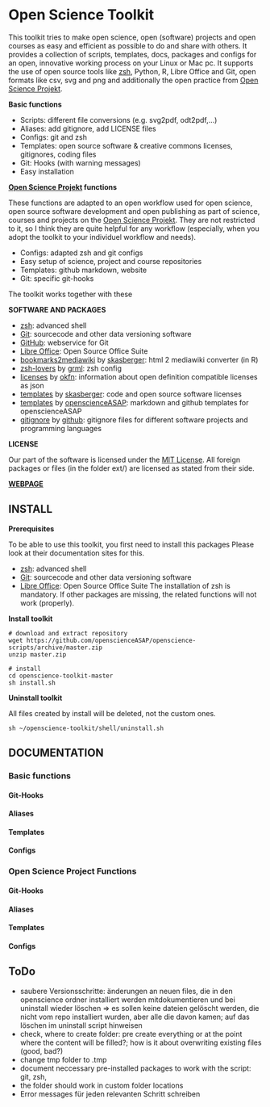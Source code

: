 Open Science Toolkit
==============================

This toolkit tries to make open science, open (software) projects and open courses as easy and efficient as possible to do and share with others. It provides a collection of scripts, templates, docs, packages and configs for an open, innovative working process on your Linux or Mac pc. It supports the use of open source tools like [zsh](http://www.zsh.org/), Python, R, Libre Office and Git, open formats like csv, svg and png and additionally the open practice from [Open Science Projekt](http://openscience.alpine-geckos.at/).

**Basic functions**
- Scripts: different file conversions (e.g. svg2pdf, odt2pdf,...)
- Aliases: add gitignore, add LICENSE files
- Configs: git and zsh
- Templates: open source software & creative commons licenses, gitignores, coding files
- Git: Hooks (with warning messages)
- Easy installation

**[Open Science Projekt](http://openscience.alpine-geckos.at/) functions**

These functions are adapted to an open workflow used for open science, open source software development and open publishing as part of science, courses and projects on the [Open Science Projekt](http://openscience.alpine-geckos.at/). They are not restricted to it, so I think they are quite helpful for any workflow (especially, when you adopt the toolkit to your individuel workflow and needs). 
- Configs: adapted zsh and git configs
- Easy setup of science, project and course repositories
- Templates: github markdown, website
- Git: specific git-hooks

The toolkit works together with these 

**SOFTWARE AND PACKAGES**
- [zsh](http://www.zsh.org/): advanced shell
- [Git](http://git-scm.com/): sourcecode and other data versioning software
- [GitHub](https://github.com/): webservice for Git
- [Libre Office](https://www.libreoffice.org/): Open Source Office Suite
- [bookmarks2mediawiki](https://github.com/skasberger/bookmarks2mediawiki) by [skasberger](https://github.com/skasberger): html 2 mediawiki converter (in R)
- [zsh-lovers](https://github.com/grml/zsh-lovers/) by [grml](https://github.com/grml): zsh config
- [licenses](https://github.com/okfn/licenses/) by [okfn](https://github.com/okfn/): information about open definition compatible licenses as json
- [templates](https://github.com/skasberger/templates) by [skasberger](https://github.com/skasberger): code and open source software licenses
- [templates](https://github.com/openscienceASAP/templates) by [openscienceASAP](https://github.com/openscienceASAP): markdown and github templates for openscienceASAP 
- [gitignore](https://github.com/github/gitignore) by [github](https://github.com/github): gitignore files for different software projects and programming languages

**LICENSE**

Our part of the software is licensed under the [MIT License](http://opensource.org/licenses/MIT). All foreign packages or files (in the folder ext/) are licensed as stated from their side.

**[WEBPAGE](http://openscience.alpine-geckos.at/projects/open-science-scripts/)**

## INSTALL

**Prerequisites**

To be able to use this toolkit, you first need to install this packages
Please look at their documentation sites for this.
- [zsh](http://www.zsh.org/): advanced shell
- [Git](http://git-scm.com/): sourcecode and other data versioning software
- [Libre Office](https://www.libreoffice.org/): Open Source Office Suite
The installation of zsh is mandatory. If other packages are missing, the related functions will not work (properly).

**Install toolkit**

```shell
# download and extract repository
wget https://github.com/openscienceASAP/openscience-scripts/archive/master.zip
unzip master.zip

# install
cd openscience-toolkit-master
sh install.sh
```
**Uninstall toolkit**

All files created by install will be deleted, not the custom ones.
```shell
sh ~/openscience-toolkit/shell/uninstall.sh
```

## DOCUMENTATION

### Basic functions
#### Git-Hooks
#### Aliases
#### Templates
#### Configs

### Open Science Project Functions
#### Git-Hooks
#### Aliases
#### Templates
#### Configs

## ToDo
- saubere Versionsschritte: änderungen an neuen files, die in den openscience ordner installiert werden mitdokumentieren und bei uninstall wieder löschen => es sollen keine dateien gelöscht werden, die nicht vom repo installiert wurden, aber alle die davon kamen; auf das löschen im uninstall script hinweisen
- check, where to create folder: pre create everything or at the point where the content will be filled?; how is it about overwriting existing files (good, bad?)
- change tmp folder to .tmp
- document neccessary pre-installed packages to work with the script: git, zsh, 
- the folder should work in custom folder locations
- Error messages für jeden relevanten Schritt schreiben

<!--
## CHANGELOG
### Version 0.1 - yyyy-mm-dd
initial commit
- create install.sh to install the software in ```~/.open-science-scripts/```
- create update.sh for update of all external files
- create uninstall.sh for deletion of all create files

## SOURCES
-->
